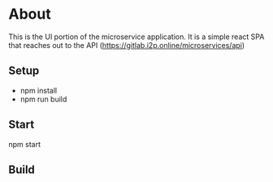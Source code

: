 # About
This is the UI portion of the microservice application. It is a simple react SPA that reaches out to the API (https://gitlab.i2p.online/microservices/api)

## Setup

- npm install
- npm run build

## Start

npm start

## Build